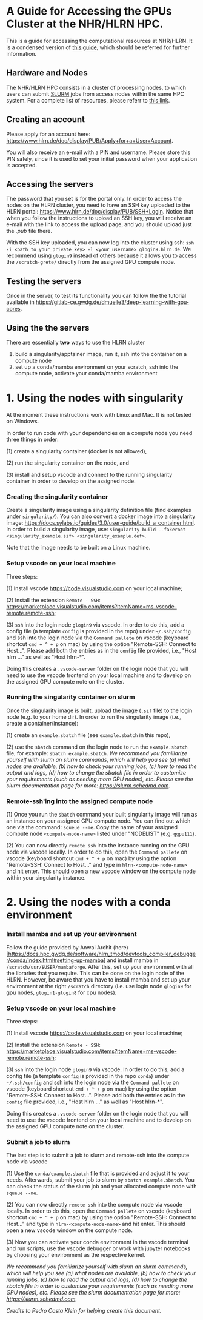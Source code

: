 # A Guide for Accessing the GPUs Cluster at the NHR/HLRN HPC.

This is a guide for accessing the computational resources at NHR/HLRN. It is a condensed version of [this guide](https://www.hlrn.de/doc/display/PUB/GPU+Usage), which should be referred for further information.


## Hardware and Nodes
The NHR/HLRN HPC consists in a cluster of processing nodes, to which users can submit [SLURM](https://slurm.schedmd.com/documentation.html) jobs from access nodes within the same HPC system. For a complete list of resources, please referr to [this link](https://www.hlrn.de/doc/display/PUB/Compute+node+partitions#Computenodepartitions-Emmy(G%C3%B6ttingen)). 

## Creating an account
Please apply for an account here: https://www.hlrn.de/doc/display/PUB/Apply+for+a+User+Account.

You will also receive an e-mail with a PIN and username. Please store this PIN safely, since it is used to set your initial password when your application is accepted.

## Accessing the servers

The password that you set is for the portal only. In order to access the nodes on the HLRN cluster, you need to have an SSH key uploaded to the HLRN portal: https://www.hlrn.de/doc/display/PUB/SSH+Login. Notice that when you follow the instructions to upload an SSH key, you will receive an e-mail with the link to access the upload page, and you should upload just the _.pub_ file there.

With the SSH key uploaded, you can now log into the cluster using ssh: ```ssh -i <path_to_your_private_key> -l <your_username> glogin9.hlrn.de```. We recommend using `glogin9` instead of others because it allows you to access the `/scratch-grete/` directly from the assigned GPU compute node.

## Testing the servers
Once in the server, to test its functionality you can follow the the tutorial available in https://gitlab-ce.gwdg.de/dmuelle3/deep-learning-with-gpu-cores. 

## Using the the servers
There are essentially **two** ways to use the HLRN cluster
1. build a singularity/apptainer image, run it, ssh into the container on a compute node
2. set up a conda/mamba environment on your scratch, ssh into the compute node, activate your conda/mamba environment

# 1. Using the nodes with singularity

At the moment these instructions work with Linux and Mac. It is not tested on Windows.

In order to run code with your dependencies on a compute node you need three things in order: 

(1) create a singularity container (docker is not allowed), 

(2) run the singularity container on the node, and 

(3) install and setup vscode and connect to the running singularity container in order to develop on the assigned node.

### Creating the singularity container
Create a singularity image using a singularity definition file (find examples under `singularity/`). You can also convert a docker image into a singularity image: https://docs.sylabs.io/guides/3.0/user-guide/build_a_container.html. In order to build a singularity image, use: `singularity build --fakeroot <singularity_example.sif> <singularity_example.def>`.

Note that the image needs to be built on a Linux machine.

### Setup vscode on your local machine
Three steps: 

(1) Install vscode https://code.visualstudio.com on your local machine; 

(2) Install the extension `Remote - SSH`: https://marketplace.visualstudio.com/items?itemName=ms-vscode-remote.remote-ssh; 

(3) `ssh` into the login node `glogin9` via vscode. In order to do this, add a config file (a template `config` is provided in the repo) under `~/.ssh/config` and ssh into the login node via the `Command pallete` on vscode (keyboard shortcut `cmd + ^ + p` on mac) by using the option "Remote-SSH: Connect to Host...". Please add both the entries as in the `config` file provided, i.e., "Host hlrn ..." as well as "Host hlrn-*".

Doing this creates a `.vscode-server` folder on the login node that you will need to use the vscode frontend on your local machine and to develop on the assigned GPU compute note on the cluster.

### Running the singularity container on slurm
Once the singularity image is built, upload the image (`.sif` file) to the login node (e.g. to your home dir). In order to run the singularity image (i.e., create a container/instance): 

(1) create an `example.sbatch` file (see `example.sbatch` in this repo), 

(2) use the `sbatch` command on the login node to run the `example.sbatch` file, for example: `sbatch example.sbatch`.
*We recommend you familiarize yourself with slurm an slurm commands, which will help you see (a) what nodes are available, (b) how to check your running jobs, (c) how to read the output and logs, (d) how to change the sbatch file in order to customize your requirements (such as needing more GPU nodes), etc. Please see the slurm documentation page for more: https://slurm.schedmd.com.*

### Remote-ssh'ing into the assigned compute node
(1) Once you run the `sbatch` command your built singularity image will run as an instance on your assigned GPU compute node. You can find out which one via the command: `squeue --me`. Copy the name of your assigned compute node `<compute-node-name>` listed under "NODELIST" (e.g. `ggpu111`). 

(2) You can now directly `remote ssh` into the instance running on the GPU node via vscode locally. In order to do this, open the `Command pallete` on vscode (keyboard shortcut `cmd + ^ + p` on mac) by using the option "Remote-SSH: Connect to Host..." and type in `hlrn-<compute-node-name>` and hit enter. This should open a new vscode window on the compute node within your singularity instance.

# 2. Using the nodes with a conda environment

### Install mamba and set up your environment
Follow the guide provided by Anwai Archit (here)[https://docs.hpc.gwdg.de/software/hlrn_tmod/devtools_compiler_debugger/conda/index.html#setting-up-mamba] and install mamba in `/scratch/usr/$USER/mambaforge`. After this, set up your environment with all the libraries that you require. This can be done on the login node of the HLRN. However, be aware that you have to install mamba and set up your environment at the right `/scratch` directory (i.e. use login node `glogin9` for gpu nodes, `glogin1-glogin8` for cpu nodes).

### Setup vscode on your local machine
Three steps: 

(1) Install vscode https://code.visualstudio.com on your local machine; 

(2) Install the extension `Remote - SSH`: https://marketplace.visualstudio.com/items?itemName=ms-vscode-remote.remote-ssh; 

(3) `ssh` into the login node `glogin9` via vscode. In order to do this, add a config file (a template `config` is provided in the repo `conda`) under `~/.ssh/config` and ssh into the login node via the `Command pallete` on vscode (keyboard shortcut `cmd + ^ + p` on mac) by using the option "Remote-SSH: Connect to Host...". Please add both the entries as in the `config` file provided, i.e., "Host hlrn ..." as well as "Host hlrn-*".

Doing this creates a `.vscode-server` folder on the login node that you will need to use the vscode frontend on your local machine and to develop on the assigned GPU compute note on the cluster.

### Submit a job to slurm
The last step is to submit a job to slurm and remote-ssh into the compute node via vscode

(1) Use the `conda/example.sbatch` file that is provided and adjust it to your needs. Afterwards, submit your job to slurm by `sbatch example.sbatch`. You can check the status of the slurm job and your allocated compute node with `squeue --me`.

(2) You can now directly `remote ssh` into the compute node via vscode locally. In order to do this, open the `Command pallete` on vscode (keyboard shortcut `cmd + ^ + p` on mac) by using the option "Remote-SSH: Connect to Host..." and type in `hlrn-<compute-node-name>` and hit enter. This should open a new vscode window on the compute node.

(3) Now you can activate your conda environment in the vscode terminal and run scripts, use the vscode debugger or work with jupyter notebooks by choosing your environment as the respective kernel. 

*We recommend you familiarize yourself with slurm an slurm commands, which will help you see (a) what nodes are available, (b) how to check your running jobs, (c) how to read the output and logs, (d) how to change the sbatch file in order to customize your requirements (such as needing more GPU nodes), etc. Please see the slurm documentation page for more: https://slurm.schedmd.com.*


*Credits to Pedro Costa Klein for helping create this document.*

